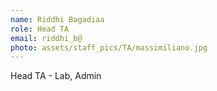 ```yaml
---
name: Riddhi Bagadiaa
role: Head TA
email: riddhi_b@
photo: assets/staff_pics/TA/massimiliano.jpg
---
```


Head TA - Lab, Admin
